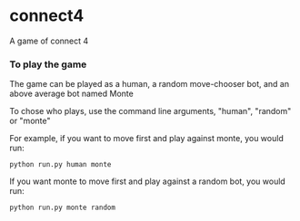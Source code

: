 # connect4
A game of connect 4

### To play the game
The game can be played as a human, a random move-chooser bot, and an above average bot named Monte

To chose who plays, use the command line arguments, "human", "random" or "monte"

For example, if you want to move first and play against monte, you would run:

`python run.py human monte`

If you want monte to move first and play against a random bot, you would run:

`python run.py monte random`
